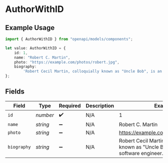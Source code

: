 # AuthorWithID

## Example Usage

```typescript
import { AuthorWithID } from "openapi/models/components";

let value: AuthorWithID = {
    id: 1,
    name: "Robert C. Martin",
    photo: "https://example.com/photos/robert.jpg",
    biography:
        'Robert Cecil Martin, colloquially known as "Uncle Bob", is an American software engineer...',
};
```

## Fields

| Field                                                                                       | Type                                                                                        | Required                                                                                    | Description                                                                                 | Example                                                                                     |
| ------------------------------------------------------------------------------------------- | ------------------------------------------------------------------------------------------- | ------------------------------------------------------------------------------------------- | ------------------------------------------------------------------------------------------- | ------------------------------------------------------------------------------------------- |
| `id`                                                                                        | *number*                                                                                    | :heavy_check_mark:                                                                          | N/A                                                                                         | 1                                                                                           |
| `name`                                                                                      | *string*                                                                                    | :heavy_minus_sign:                                                                          | N/A                                                                                         | Robert C. Martin                                                                            |
| `photo`                                                                                     | *string*                                                                                    | :heavy_minus_sign:                                                                          | N/A                                                                                         | https://example.com/photos/robert.jpg                                                       |
| `biography`                                                                                 | *string*                                                                                    | :heavy_minus_sign:                                                                          | N/A                                                                                         | Robert Cecil Martin, colloquially known as "Uncle Bob", is an American software engineer... |